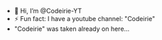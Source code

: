 - 👋 Hi, I’m @Codeirie-YT
- ⚡ Fun fact: I have a youtube channel: "Codeirie"
- "Codeirie" was taken already on here...

<!---
Codeirie-YT/Codeirie-YT is a ✨ special ✨ repository because its `README.md` (this file) appears on your GitHub profile.
You can click the Preview link to take a look at your changes.
--->
